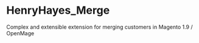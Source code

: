 # HenryHayes_Merge
Complex and extensible extension for merging customers in Magento 1.9 / OpenMage
